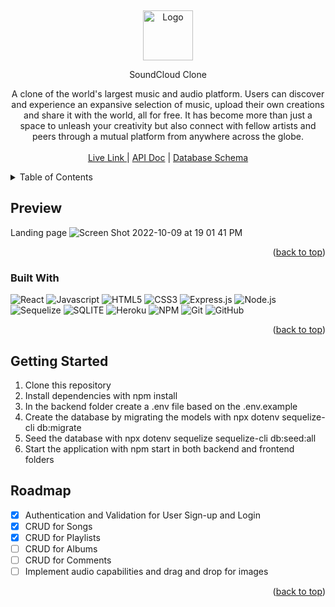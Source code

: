 


  
 <p align="center">


<br />
<div align="center">
  <a href="https://github.com/othneildrew/Best-README-Template">
    <img src="https://www.decodedmagazine.com/wp-content/uploads/2021/10/soundcloud-logo-black.jpg" alt="Logo" width="80" height="80">
  </a>

SoundCloud Clone

A clone of the world's largest music and audio platform. Users can discover and experience an expansive selection of music, upload their own creations and share it with the world, all for free. It has become more than just a space to unleash your creativity but also connect with fellow artists and peers through a mutual platform from anywhere across the globe. 
    <br />
    <br />
    <a href="https://soundcloud-clonejl.herokuapp.com/"> Live Link </a>
    |
     <a href="https://github.com/jeremiahlu/AA_Project_SoundCloud/wiki/API-Documentation">API Doc</a>
    |
    <a href="https://github.com/othneildrew/Best-README-Template/issues](https://github.com/jeremiahlu/SoundCloud_Project/wiki/Database-Schema">Database Schema</a>
  </p>
</div>



<!-- TABLE OF CONTENTS -->
<details>
  <summary>Table of Contents</summary>
  <ol>
    <li>
      <a href="#about-the-project">Preview</a>
      <ul>
        <li><a href="#built-with">Built With</a></li>
      </ul>
    </li>
    <li>
      <a href="#getting-started">Getting Started</a>
    </li>
    <li><a href="#roadmap">Roadmap</a></li>
  </ol>
</details>


## Preview

Landing page
![Screen Shot 2022-10-09 at 19 01 41 PM](https://user-images.githubusercontent.com/96208179/194783543-c7c2c3ba-eedb-4995-93da-7cf21a20b03c.png)


<p align="right">(<a href="#readme-top">back to top</a>)</p>

### Built With

![React](https://img.shields.io/badge/-ReactJs-61DAFB?logo=react&logoColor=white&style=for-the-badge&logoWidth=30)
![Javascript](https://img.shields.io/badge/-Javascript-F7DF1E?logo=javascript&logoColor=white&style=for-the-badge&logoWidth=30)
![HTML5](https://img.shields.io/badge/-HTML5-E34F26?logo=html5&logoColor=white&style=for-the-badge&logoWidth=30)
![CSS3](https://img.shields.io/badge/-CSS3-1572B6?logo=css3&logoColor=white&style=for-the-badge&logoWidth=30)
![Express.js](https://img.shields.io/badge/-Express.JS-000000?logo=express&logoColor=white&style=for-the-badge&logoWidth=30)
![Node.js](https://img.shields.io/badge/-Node.js-339933?logo=node.js&logoColor=white&style=for-the-badge&logoWidth=30)
![Sequelize](https://img.shields.io/badge/-Sequelize-52B0E7?logo=sequelize&logoColor=white&style=for-the-badge&logoWidth=30)
![SQLITE](https://img.shields.io/badge/-Sqlite-003B57?logo=sqlite&logoColor=white&style=for-the-badge&logoWidth=30)
![Heroku](https://img.shields.io/badge/-Heroku-430098?logo=sqlite&logoColor=white&style=for-the-badge&logoWidth=30)
![NPM](https://img.shields.io/badge/-NPM-CB3837?logo=npm&logoColor=white&style=for-the-badge&logoWidth=30)
![Git](https://img.shields.io/badge/-Git-F05032?logo=git&logoColor=white&style=for-the-badge&logoWidth=30)
![GitHub](https://img.shields.io/badge/-GitHub-181717?logo=github&logoColor=white&style=for-the-badge&logoWidth=30)

<p align="right">(<a href="#readme-top">back to top</a>)</p>

<!-- GETTING STARTED -->
## Getting Started

1. Clone this repository
2. Install dependencies with npm install
3. In the backend folder create a .env file based on the .env.example
4. Create the database by migrating the models with npx dotenv sequelize-cli db:migrate
5. Seed the database with npx dotenv sequelize sequelize-cli db:seed:all
6. Start the application with npm start in both backend and frontend folders

<!-- ROADMAP -->
## Roadmap

- [x] Authentication and Validation for User Sign-up and Login 
- [x] CRUD for Songs
- [x] CRUD for Playlists
- [ ] CRUD for Albums 
- [ ] CRUD for Comments
- [ ] Implement audio capabilities and drag and drop for images 

<p align="right">(<a href="#readme-top">back to top</a>)</p>

